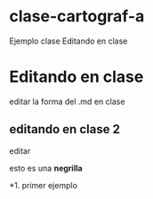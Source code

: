 # clase-cartograf-a
Ejemplo clase
Editando en clase

# Editando en clase
editar la forma del .md en clase

## editando en clase 2

editar

esto es una  **negrilla**

*1. primer ejemplo
